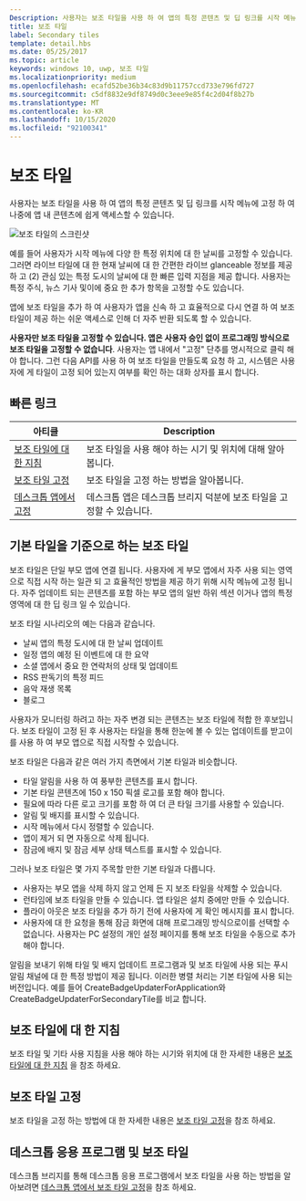 ```yaml
---
Description: 사용자는 보조 타일을 사용 하 여 앱의 특정 콘텐츠 및 딥 링크를 시작 메뉴에 고정 하 여 나중에 앱 내 콘텐츠에 쉽게 액세스할 수 있습니다.
title: 보조 타일
label: Secondary tiles
template: detail.hbs
ms.date: 05/25/2017
ms.topic: article
keywords: windows 10, uwp, 보조 타일
ms.localizationpriority: medium
ms.openlocfilehash: ecafd52be36b34c83d9b11757ccd733e796fd727
ms.sourcegitcommit: c5df8832e9df8749d0c3eee9e85f4c2d04f8b27b
ms.translationtype: MT
ms.contentlocale: ko-KR
ms.lasthandoff: 10/15/2020
ms.locfileid: "92100341"
---
```

# <a name="secondary-tiles"></a>보조 타일


사용자는 보조 타일을 사용 하 여 앱의 특정 콘텐츠 및 딥 링크를 시작 메뉴에 고정 하 여 나중에 앱 내 콘텐츠에 쉽게 액세스할 수 있습니다.

![보조 타일의 스크린샷](images/secondarytiles.png)

예를 들어 사용자가 시작 메뉴에 다양 한 특정 위치에 대 한 날씨를 고정할 수 있습니다. 그러면 라이브 타일에 대 한 현재 날씨에 대 한 간편한 라이브 glanceable 정보를 제공 하 고 (2) 관심 있는 특정 도시의 날씨에 대 한 빠른 입력 지점을 제공 합니다. 사용자는 특정 주식, 뉴스 기사 및이에 중요 한 추가 항목을 고정할 수도 있습니다.

앱에 보조 타일을 추가 하 여 사용자가 앱을 신속 하 고 효율적으로 다시 연결 하 여 보조 타일이 제공 하는 쉬운 액세스로 인해 더 자주 반환 되도록 할 수 있습니다.

**사용자만 보조 타일을 고정할 수 있습니다. 앱은 사용자 승인 없이 프로그래밍 방식으로 보조 타일을 고정할 수 없습니다**. 사용자는 앱 내에서 "고정" 단추를 명시적으로 클릭 해야 합니다. 그런 다음 API를 사용 하 여 보조 타일을 만들도록 요청 하 고, 시스템은 사용자에 게 타일이 고정 되어 있는지 여부를 확인 하는 대화 상자를 표시 합니다.

## <a name="quick-links"></a>빠른 링크

| 아티클 | Description |
| --- | --- |
| [보조 타일에 대 한 지침](secondary-tiles-guidance.md) | 보조 타일을 사용 해야 하는 시기 및 위치에 대해 알아봅니다. |
| [보조 타일 고정](secondary-tiles-pinning.md) | 보조 타일을 고정 하는 방법을 알아봅니다. |
| [데스크톱 앱에서 고정](secondary-tiles-desktop-pinning.md) | 데스크톱 앱은 데스크톱 브리지 덕분에 보조 타일을 고정할 수 있습니다. |


## <a name="secondary-tiles-in-relation-to-primary-tiles"></a>기본 타일을 기준으로 하는 보조 타일

보조 타일은 단일 부모 앱에 연결 됩니다. 사용자에 게 부모 앱에서 자주 사용 되는 영역으로 직접 시작 하는 일관 되 고 효율적인 방법을 제공 하기 위해 시작 메뉴에 고정 됩니다. 자주 업데이트 되는 콘텐츠를 포함 하는 부모 앱의 일반 하위 섹션 이거나 앱의 특정 영역에 대 한 딥 링크 일 수 있습니다.

보조 타일 시나리오의 예는 다음과 같습니다.

* 날씨 앱의 특정 도시에 대 한 날씨 업데이트
* 일정 앱의 예정 된 이벤트에 대 한 요약
* 소셜 앱에서 중요 한 연락처의 상태 및 업데이트
* RSS 판독기의 특정 피드
* 음악 재생 목록
* 블로그

사용자가 모니터링 하려고 하는 자주 변경 되는 콘텐츠는 보조 타일에 적합 한 후보입니다. 보조 타일이 고정 된 후 사용자는 타일을 통해 한눈에 볼 수 있는 업데이트를 받고이를 사용 하 여 부모 앱으로 직접 시작할 수 있습니다.

보조 타일은 다음과 같은 여러 가지 측면에서 기본 타일과 비슷합니다.

* 타일 알림을 사용 하 여 풍부한 콘텐츠를 표시 합니다.
* 기본 타일 콘텐츠에 150 x 150 픽셀 로고를 포함 해야 합니다.
* 필요에 따라 다른 로고 크기를 포함 하 여 더 큰 타일 크기를 사용할 수 있습니다.
* 알림 및 배지를 표시할 수 있습니다.
* 시작 메뉴에서 다시 정렬할 수 있습니다.
* 앱이 제거 되 면 자동으로 삭제 됩니다.
* 잠금에 배지 및 잠금 세부 상태 텍스트를 표시할 수 있습니다.

그러나 보조 타일은 몇 가지 주목할 만한 기본 타일과 다릅니다.

* 사용자는 부모 앱을 삭제 하지 않고 언제 든 지 보조 타일을 삭제할 수 있습니다.
* 런타임에 보조 타일을 만들 수 있습니다. 앱 타일은 설치 중에만 만들 수 있습니다.
* 플라이 아웃은 보조 타일을 추가 하기 전에 사용자에 게 확인 메시지를 표시 합니다.
* 사용자에 대 한 요청을 통해 잠금 화면에 대해 프로그래밍 방식으로이를 선택할 수 없습니다. 사용자는 PC 설정의 개인 설정 페이지를 통해 보조 타일을 수동으로 추가 해야 합니다.

알림을 보내기 위해 타일 및 배지 업데이트 프로그램과 및 보조 타일에 사용 되는 푸시 알림 채널에 대 한 특정 방법이 제공 됩니다. 이러한 병렬 처리는 기본 타일에 사용 되는 버전입니다. 예를 들어 CreateBadgeUpdaterForApplication와 CreateBadgeUpdaterForSecondaryTile를 비교 합니다.


## <a name="guidance-on-secondary-tiles"></a>보조 타일에 대 한 지침
보조 타일 및 기타 사용 지침을 사용 해야 하는 시기와 위치에 대 한 자세한 내용은 [보조 타일에 대 한 지침](secondary-tiles-guidance.md) 을 참조 하세요.


## <a name="pinning-secondary-tiles"></a>보조 타일 고정
보조 타일을 고정 하는 방법에 대 한 자세한 내용은 [보조 타일 고정](secondary-tiles-pinning.md)을 참조 하세요.


## <a name="desktop-applications-and-secondary-tiles"></a>데스크톱 응용 프로그램 및 보조 타일
데스크톱 브리지를 통해 데스크톱 응용 프로그램에서 보조 타일을 사용 하는 방법을 알아보려면 [데스크톱 앱에서 보조 타일 고정](secondary-tiles-desktop-pinning.md)을 참조 하세요.
